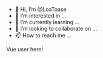 - 👋 Hi, I’m @LoaToase
- 👀 I’m interested in ...
- 🌱 I’m currently learning ...
- 💞️ I’m looking to collaborate on ...
- 📫 How to reach me ...

<!---
LoaToase/LoaToase is a ✨ special ✨ repository because its `README.md` (this file) appears on your GitHub profile.
You can click the Preview link to take a look at your changes.
--->
Vue user here!
